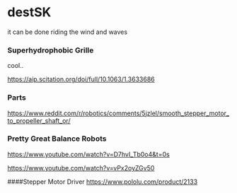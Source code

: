 # destSK
it can be done riding the wind and waves 

### Superhydrophobic Grille 
cool..

https://aip.scitation.org/doi/full/10.1063/1.3633686

### Parts

https://www.reddit.com/r/robotics/comments/5jzlel/smooth_stepper_motor_to_propeller_shaft_or/

### Pretty Great Balance Robots

https://www.youtube.com/watch?v=D7hvI_Tb0o4&t=0s

https://www.youtube.com/watch?v=vPx2oyZGv50


####Stepper Motor Driver
https://www.pololu.com/product/2133


